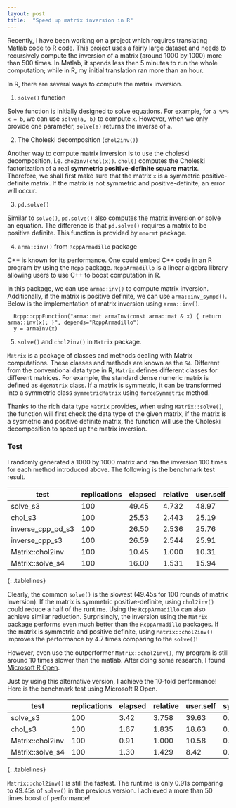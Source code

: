 ```yaml
---
layout: post
title:  "Speed up matrix inversion in R"
---
```


<style>
.tablelines table, .tablelines td, .tablelines th {
        border: 1px solid black;
        }
</style>

Recently, I have been working on a project which requires translating Matlab code to R code. This project uses a fairly large dataset and needs to recursively compute the inversion of a matrix (around 1000 by 1000) more than 500 times. In Matlab, it spends less then 5 minutes to run the whole computation; while in R, my initial translation ran more than an hour.

In R, there are several ways to compute the matrix inversion.

1. `solve()` function

Solve function is initially designed to solve equations. For example, for `a %*% x = b`, we can use `solve(a, b)` to compute `x`. However, when we only provide one parameter, `solve(a)` returns the inverse of `a`.

2. The Choleski decomposition (`chol2inv()`)

Another way to compute matrix inversion is to use the choleski decomposition, i.e. `cho2inv(chol(x))`. `chol()` computes the Choleski factorization of a real **symmetric positive-definite square matrix**. Therefore, we shall first make sure that the matrix `x` is a symmetric positive-definite matrix. If the matrix is not symmetric and positive-definite, an error will occur. 

3. `pd.solve()`

Similar to `solve()`, `pd.solve()` also computes the matrix inversion or solve an equation. The difference is that `pd.solve()` requires a matrix to be positive definite. This function is provided by `mnormt` package.

4. `arma::inv()` from `RcppArmadillo` package

C++ is known for its performance. One could embed C++ code in an R program by using the `Rcpp` package. `RcppArmadillo` is a linear algebra library allowing users to use C++ to boost computation in R.

In this package, we can use `arma::inv()` to compute matrix inversion. Additionally, if the matrix is positive definite, we can use `arma::inv_sympd()`. Below is the implementation of matrix inversion using `arma::inv()`.

```
  Rcpp::cppFunction("arma::mat armaInv(const arma::mat & x) { return arma::inv(x); }", depends="RcppArmadillo")
  y = armaInv(x)
```

5. `solve()` and `chol2inv()` in `Matrix` package.

`Matrix` is a package of classes and methods dealing with Matrix computations. These classes and methods are known as the `S4`. Different from the conventional data type in R, `Matrix` defines different classes for different matrices. For example, the standard dense numeric matrix is defined as `dgeMatrix` class. If a matrix is symmetric, it can be transformed into a symmetric class `symmetricMatrix` using `forceSymmetric` method. 

Thanks to the rich data type `Matrix` provides, when using `Matrix::solve()`, the function will first check the data type of the given matrix, if the matrix is a sysmetric and positive definite matrix, the function will use the Choleski decomposition to speed up the matrix inversion.

### Test 
I randomly generated a 1000 by 1000 matrix and ran the inversion 100 times for each method introduced above. The following is the benchmark test result.

| test              | replications | elapsed | relative | user.self | sys.self |
|-------------------|--------------|---------|----------|-----------|----------|
| solve_s3          | 100          | 49.45   | 4.732    | 48.97     | 0.45     |
| chol_s3           | 100          | 25.53   | 2.443    | 25.19     | 0.34     |
| inverse_cpp_pd_s3 | 100          | 26.50   | 2.536    | 25.76     | 0.62     |
| inverse_cpp_s3    | 100          | 26.59   | 2.544    | 25.91     | 0.60     |
| Matrix::chol2inv  | 100          | 10.45   | 1.000    | 10.31     | 0.14     |
| Matrix::solve_s4  | 100          | 16.00   | 1.531    | 15.94     | 0.06     |
{: .tablelines}

Clearly, the common `solve()` is the slowest (49.45s for 100 rounds of matrix inversion). If the matrix is symmetric positive-definite, using `chol2inv()` could reduce a half of the runtime. Using the `RcppArmadillo` can also achieve similar reduction. Surprisingly, the inversion using the `Matrix` package performs even much better than the `RcppArmadillo` packages. If the matrix is symmetric and positive definite, using `Matrix::chol2inv()` improves the performance by 4.7 times comparing to the `solve()`! 

However, even use the outperformer `Matrix::chol2inv()`, my program is still around 10 times slower than the matlab. After doing some research, I found [Microsoft R Open](https://mran.microsoft.com/documents/rro/installation). 

Just by using this alternative version, I achieve the 10-fold performance! Here is the benchmark test using Microsoft R Open.

| test             | replications | elapsed | relative | user.self | sys.self |
|------------------|--------------|---------|----------|-----------|----------|
| solve_s3         | 100          | 3.42    | 3.758    | 39.63     | 0.50     |
| chol_s3          | 100          | 1.67    | 1.835    | 18.63     | 0.42     |
| Matrix::chol2inv | 100          | 0.91    | 1.000    | 10.58     | 0.21     |
| Matrix::solve_s4 | 100          | 1.30    | 1.429    | 8.42      | 0.17     |
{: .tablelines}

`Matrix::chol2inv()` is still the fastest. The runtime is only 0.91s comparing to 49.45s of `solve()` in the previous version. I achieved a more than 50 times boost of performance!